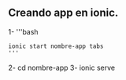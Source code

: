 ## Creando app en ionic.
 1- 
    '''bash

    ionic start nombre-app tabs
    '''

2- cd nombre-app
3- ionic serve